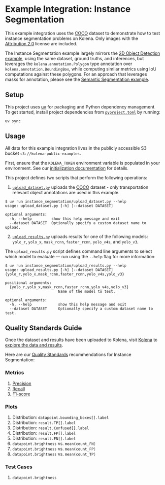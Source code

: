 # Example Integration: Instance Segmentation

This example integration uses the [COCO](https://cocodataset.org/#overview) dataset to demonstrate how to test
instance segmentation problems on Kolena. Only images with the
[Attribution 2.0](https://creativecommons.org/licenses/by/2.0/) license are included.

The Instance Segmentation example largely mirrors the [2D Object Detection example](../object_detection_2d/README.md),
using the same dataset, ground truths, and inferences, but leverages the `kolena.annotation.Polygon` type annotation
over `kolena.annotation.BoundingBox`, while computing similar metrics using IoU computations against these polygons.
For an approach that leverages masks for annotation, please see the [Semantic Segmentation example](../semantic_segmentation/README.md).

## Setup

This project uses [uv](https://docs.astral.sh/uv/) for packaging and Python dependency management. To get started,
install project dependencies from [`pyproject.toml`](./pyproject.toml) by running:

```shell
uv sync
```

## Usage

All data for this example integration lives in the publicly accessible S3 bucket `s3://kolena-public-examples`.

First, ensure that the `KOLENA_TOKEN` environment variable is populated in your environment. See our
[initialization documentation](https://docs.kolena.com/installing-kolena/#initialization) for details.

This project defines two scripts that perform the following operations:

1. [`upload_dataset.py`](instance_segmentation/upload_dataset.py) uploads the [COCO](https://cocodataset.org/#overview)
dataset - only transportation relevant object annotations are used in this example.

```shell
$ uv run instance_segmentation/upload_dataset.py --help
usage: upload_dataset.py [-h] [--dataset DATASET]

optional arguments:
  -h, --help         show this help message and exit
  --dataset DATASET  Optionally specify a custom dataset name to upload.
```

2. [`upload_results.py`](instance_segmentation/upload_results.py) uploads results for one of the following
models: `yolo_r`, `yolo_x`, `mask_rcnn`, `faster_rcnn`, `yolo_v4s`, and `yolo_v3`.

The `upload_results.py` script defines command line arguments to select which model to evaluate — run using the
`--help` flag for more information:

```shell
$ uv run instance_segmentation/upload_results.py --help
usage: upload_results.py [-h] [--dataset DATASET] {yolo_r,yolo_x,mask_rcnn,faster_rcnn,yolo_v4s,yolo_v3}

positional arguments:
  {yolo_r,yolo_x,mask_rcnn,faster_rcnn,yolo_v4s,yolo_v3}
                        Name of the model to test.

optional arguments:
  -h, --help            show this help message and exit
  --dataset DATASET     Optionally specify a custom dataset name to test.
```

## Quality Standards Guide

Once the dataset and results have been uploaded to Kolena, visit [Kolena](https://app.kolena.com/redirect/) to
[explore the data and results](https://docs.kolena.com/dataset/quickstart/#step-3-explore-data-and-results).

Here are our [Quality Standards](https://docs.kolena.com/dataset/core-concepts/quality-standard/) recommendations
for Instance Segmentation:

### Metrics

1. [Precision](https://docs.kolena.com/metrics/precision)
2. [Recall](https://docs.kolena.com/metrics/recall)
3. [F1-score](https://docs.kolena.com/metrics/f1-score)

### Plots

1. Distribution: `datapoint.bounding_boxes[].label`
2. Distribution: `result.TP[].label`
3. Distribution: `result.Confused[].label`
4. Distribution: `result.FP[].label`
5. Distribution: `result.FN[].label`
6. `datapoint.brightness` vs. `mean(count_FN)`
7. `datapoint.brightness` vs. `mean(count_FP)`
8. `datapoint.brightness` vs. `mean(count_TP)`

### Test Cases

1. `datapoint.brightness`
